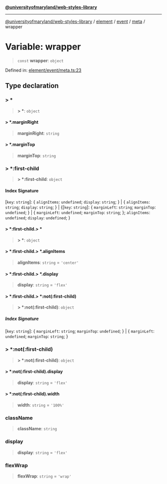 [**@universityofmaryland/web-styles-library**](../../../../../../README.md)

***

[@universityofmaryland/web-styles-library](../../../../../../README.md) / [element](../../../../../README.md) / [event](../../../README.md) / [meta](../README.md) / wrapper

# Variable: wrapper

> `const` **wrapper**: `object`

Defined in: [element/event/meta.ts:23](https://github.com/UMD-Digital/design-system/blob/7fa144f196ef5f0ef2b372670136735f5a5c9236/packages/styles/source/element/event/meta.ts#L23)

## Type declaration

### \> \*

> **\> \***: `object`

#### \> \*.marginRight

> **marginRight**: `string`

#### \> \*.marginTop

> **marginTop**: `string`

### \> \*:first-child

> **\> \*:first-child**: `object`

#### Index Signature

\[`key`: `string`\]: \{ `alignItems`: `undefined`; `display`: `string`; \} \| \{ `alignItems`: `string`; `display`: `string`; \} \| \{[`key`: `string`]: \{ `marginLeft`: `string`; `marginTop`: `undefined`; \} \| \{ `marginLeft`: `undefined`; `marginTop`: `string`; \}; `alignItems`: `undefined`; `display`: `undefined`; \}

#### \> \*:first-child.\> \*

> **\> \***: `object`

#### \> \*:first-child.\> \*.alignItems

> **alignItems**: `string` = `'center'`

#### \> \*:first-child.\> \*.display

> **display**: `string` = `'flex'`

#### \> \*:first-child.\> \*:not(:first-child)

> **\> \*:not(:first-child)**: `object`

##### Index Signature

\[`key`: `string`\]: \{ `marginLeft`: `string`; `marginTop`: `undefined`; \} \| \{ `marginLeft`: `undefined`; `marginTop`: `string`; \}

### \> \*:not(:first-child)

> **\> \*:not(:first-child)**: `object`

#### \> \*:not(:first-child).display

> **display**: `string` = `'flex'`

#### \> \*:not(:first-child).width

> **width**: `string` = `'100%'`

### className

> **className**: `string`

### display

> **display**: `string` = `'flex'`

### flexWrap

> **flexWrap**: `string` = `'wrap'`

